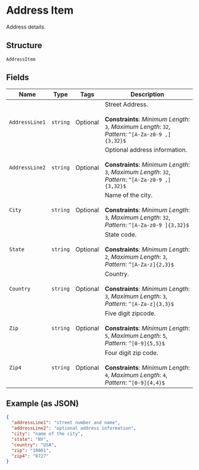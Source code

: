 
# Address Item

Address details.

## Structure

`AddressItem`

## Fields

| Name | Type | Tags | Description |
|  --- | --- | --- | --- |
| `AddressLine1` | `string` | Optional | Street Address.<br><br>**Constraints**: *Minimum Length*: `3`, *Maximum Length*: `32`, *Pattern*: `^[A-Za-z0-9 ,]{3,32}$` |
| `AddressLine2` | `string` | Optional | Optional address information.<br><br>**Constraints**: *Minimum Length*: `3`, *Maximum Length*: `32`, *Pattern*: `^[A-Za-z0-9 ,]{3,32}$` |
| `City` | `string` | Optional | Name of the city.<br><br>**Constraints**: *Minimum Length*: `3`, *Maximum Length*: `32`, *Pattern*: `^[A-Za-z0-9 ]{3,32}$` |
| `State` | `string` | Optional | State code.<br><br>**Constraints**: *Minimum Length*: `2`, *Maximum Length*: `3`, *Pattern*: `^[A-Za-z]{2,3}$` |
| `Country` | `string` | Optional | Country.<br><br>**Constraints**: *Minimum Length*: `3`, *Maximum Length*: `3`, *Pattern*: `^[A-Za-z]{3,3}$` |
| `Zip` | `string` | Optional | Five digit zipcode.<br><br>**Constraints**: *Minimum Length*: `5`, *Maximum Length*: `5`, *Pattern*: `^[0-9]{5,5}$` |
| `Zip4` | `string` | Optional | Four digit zip code.<br><br>**Constraints**: *Minimum Length*: `4`, *Maximum Length*: `4`, *Pattern*: `^[0-9]{4,4}$` |

## Example (as JSON)

```json
{
  "addressLine1": "street number and name",
  "addressLine2": "optional address information",
  "city": "name of the city",
  "state": "NY",
  "country": "USA",
  "zip": "10001",
  "zip4": "0727"
}
```

